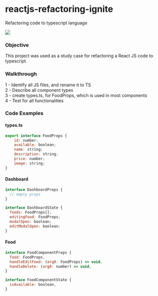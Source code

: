 # reactjs-refactoring-ignite
Refactoring code to typescript language<br>

<img src="https://user-images.githubusercontent.com/62719629/139520099-72961ab8-214f-4eed-8b5e-8c304246aca8.png" max-height="400px" />

### Objective
This project was used as a study case for refactoring a React JS code to typescript.

### Walkthrough
1 - Identify all JS files, and rename it to TS<br>
2 - Describe all component types<br>
3 - create types.ts, for FoodProps, which is used in most components<br>
4 - Test for all functionalities

### Code Examples

#### types.ts
```javascript
export interface FoodProps {
    id: number;
    available: boolean;
    name: string;
    description: string;
    price: number;
    image: string;
}
```

#### Dashboard
```javascript
interface DashboardProps {
  // empty props
}

interface DashboardState {
  foods: FoodProps[];
  editingFood: FoodProps;
  modalOpen: boolean;
  editModalOpen: boolean;
}
```

#### Food
```javascript
interface FoodComponentProps {
  food: FoodProps,
  handleEditFood: (arg0: FoodProps) => void,
  handleDelete: (arg0: number) => void,
}

interface FoodComponentState {
  isAvailable: boolean,
}
```
